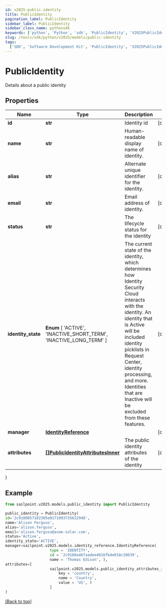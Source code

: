 ```yaml
---
id: v2025-public-identity
title: PublicIdentity
pagination_label: PublicIdentity
sidebar_label: PublicIdentity
sidebar_class_name: pythonsdk
keywords: ['python', 'Python', 'sdk', 'PublicIdentity', 'V2025PublicIdentity']
slug: /tools/sdk/python/v2025/models/public-identity
tags:
  ['SDK', 'Software Development Kit', 'PublicIdentity', 'V2025PublicIdentity']
---
```


# PublicIdentity

Details about a public identity

## Properties

| Name | Type | Description | Notes |
| --- | --- | --- | --- |
| **id** | **str** | Identity id | [optional] |
| **name** | **str** | Human-readable display name of identity. | [optional] |
| **alias** | **str** | Alternate unique identifier for the identity. | [optional] |
| **email** | **str** | Email address of identity. | [optional] |
| **status** | **str** | The lifecycle status for the identity | [optional] |
| **identity_state** | **Enum** [ 'ACTIVE', 'INACTIVE_SHORT_TERM', 'INACTIVE_LONG_TERM' ] | The current state of the identity, which determines how Identity Security Cloud interacts with the identity. An identity that is Active will be included identity picklists in Request Center, identity processing, and more. Identities that are Inactive will be excluded from these features. | [optional] |
| **manager** | [**IdentityReference**](identity-reference) |  | [optional] |
| **attributes** | [**[]PublicIdentityAttributesInner**](public-identity-attributes-inner) | The public identity attributes of the identity | [optional] |

}

## Example

```python
from sailpoint.v2025.models.public_identity import PublicIdentity

public_identity = PublicIdentity(
id='2c9180857182305e0171993735622948',
name='Alison Ferguso',
alias='alison.ferguso',
email='alison.ferguso@acme-solar.com',
status='Active',
identity_state='ACTIVE',
manager=sailpoint.v2025.models.identity_reference.IdentityReference(
                    type = 'IDENTITY',
                    id = '2c9180a46faadee4016fb4e018c20639',
                    name = 'Thomas Edison', ),
attributes=[
                    sailpoint.v2025.models.public_identity_attributes_inner.PublicIdentity_attributes_inner(
                        key = 'country',
                        name = 'Country',
                        value = 'US', )
                    ]
)

```

[[Back to top]](#)
